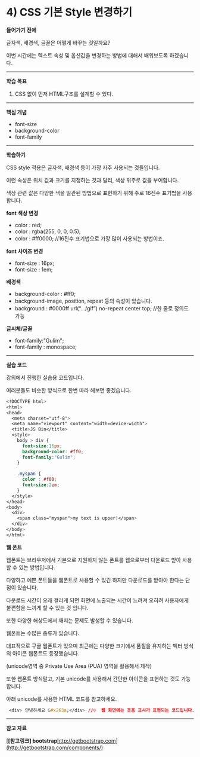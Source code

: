 # 4) CSS 기본 Style 변경하기

**들어가기 전에**

글자색, 배경색, 글꼴은 어떻게 바꾸는 것일까요?

이번 시간에는 텍스트 속성 및 옵션값을 변경하는 방법에 대해서 배워보도록 하겠습니다.



 

------

**학습 목표**

1. CSS 없이 먼저 HTML구조를 설계할 수 있다.



 

------

**핵심 개념**

- font-size
- background-color
- font-family





------

**학습하기**

 CSS style 적용은 글자색, 배경색 등이 가장 자주 사용되는 것들입니다.

이런 속성은 위치 값과 크기를 지정하는 것과 달리, 색상 위주로 값을 부여합니다.

색상 관련 값은 다양한 색을 일관된 방법으로 표현하기 위해 주로 16진수 표기법을 사용합니다.

 

**font 색상 변경**

- color : red;
- color : rgba(255, 0, 0, 0.5);
- color : #ff0000;  //16진수 표기법으로 가장 많이 사용되는 방법이죠.

 

**font 사이즈 변경**

- font-size : 16px;
- font-size : 1em;

 

**배경색** 

- background-color : #ff0;
- background-image, position, repeat 등의 속성이 있습니다.
- background : #0000ff url(“.../gif”) no-repeat center top; //한 줄로 정의도 가능

 

**글씨체/글꼴**

- font-family:"Gulim";
- font-family : monospace;



 

------

**실습 코드**

강의에서 진행한 실습용 코드입니다.

여러분들도 비슷한 방식으로 한번 따라 해보면 좋겠습니다.

```css
<!DOCTYPE html>
<html>
<head>
  <meta charset="utf-8">
  <meta name="viewport" content="width=device-width">
  <title>JS Bin</title>
  <style>
    body > div {
      font-size:16px;
      background-color: #ff0;
      font-family:"Gulim";
    }
    
    .myspan {
      color : #f00;
      font-size:2em;
    }
  </style>
</head>
<body>
  <div>
    <span class="myspan">my text is upper!</span>
  </div>
</body>
</html>
```

 

**웹 폰트**

웹폰트는 브라우저에서 기본으로 지원하지 않는 폰트를 웹으로부터 다운로드 받아 사용할 수 있는 방법입니다.

다양하고 예쁜 폰트들을 웹폰트로 사용할 수 있긴 하지만 다운로드를 받아야 한다는 단점이 있습니다.

다운로드 시간이 오래 걸리게 되면 화면에 노출되는 시간이 느려져 오히려 사용자에게 불편함을 느끼게 할 수 있는 것 입니다.

또한 다양한 해상도에서 깨지는 문제도 발생할 수 있습니다.

웹폰트는 수많은 종류가 있습니다.

대표적으로 구글 웹폰트가 있으며 최근에는 다양한 크기에서 품질을 유지하는 벡터 방식의 아이콘 웹폰트도 등장했습니다.

(unicode영역 중 Private Use Area (PUA) 영역을 활용해서 제작)

또한 웹폰트 방식말고, 기본 unicode를 사용해서 간단한 아이콘을 표현하는 것도 가능합니다.

아래 unicode를 사용한 HTML 코드를 참고하세요.

```css
 <div> 안녕하세요 &#x263a;</div> //☺  웹 화면에는 웃음 표시가 표현되는 코드입니다.
```

 

 

------

**참고 자료**

[**[참고링크\] bootstrap**http://getbootstrap.com](http://getbootstrap.com/components/)